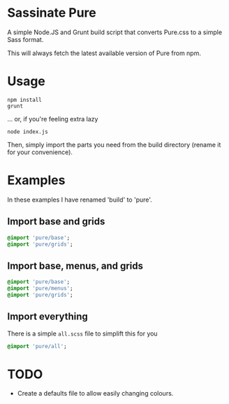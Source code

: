 # Sassinate Pure
A simple Node.JS and Grunt build script that converts Pure.css to a simple Sass format.

This will always fetch the latest available version of Pure from npm. 

# Usage
    npm install
    grunt

... or, if you're feeling extra lazy

    node index.js

Then, simply import the parts you need from the build directory (rename it for your convenience).

# Examples
In these examples I have renamed 'build' to 'pure'.

## Import base and grids
```sass
@import 'pure/base';
@import 'pure/grids';
```
## Import base, menus, and grids
```sass
@import 'pure/base';
@import 'pure/menus';
@import 'pure/grids';
```
## Import everything
There is a simple `all.scss` file to simplift this for you
```sass
@import 'pure/all';
```
# TODO
* Create a defaults file to allow easily changing colours.
